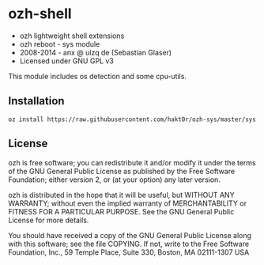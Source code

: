 ozh-shell
========

* ozh lightweight shell extensions
* ozh reboot - sys module
* 2008-2014 - anx @ ulzq de (Sebastian Glaser)
* Licensed under GNU GPL v3

This module includes os detection and some cpu-utils.

Installation
------------

    oz install https://raw.githubusercontent.com/hakt0r/ozh-sys/master/sys

License
-------

ozh is free software; you can redistribute it and/or modify
it under the terms of the GNU General Public License as published by
the Free Software Foundation; either version 2, or (at your option)
any later version.

ozh is distributed in the hope that it will be useful,
but WITHOUT ANY WARRANTY; without even the implied warranty of
MERCHANTABILITY or FITNESS FOR A PARTICULAR PURPOSE.  See the
GNU General Public License for more details.

You should have received a copy of the GNU General Public License
along with this software; see the file COPYING.  If not, write to
the Free Software Foundation, Inc., 59 Temple Place, Suite 330,
Boston, MA 02111-1307 USA

